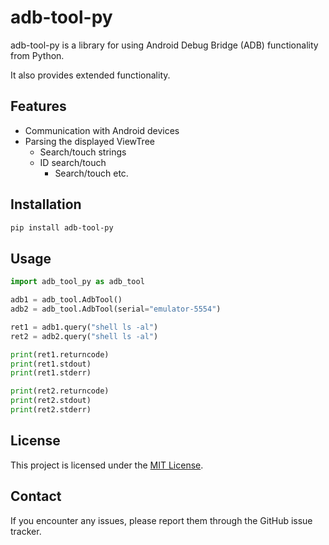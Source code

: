 # adb-tool-py

adb-tool-py is a library for using Android Debug Bridge (ADB) functionality from Python.

It also provides extended functionality.

## Features

- Communication with Android devices
- Parsing the displayed ViewTree
  - Search/touch strings
  - ID search/touch
    - Search/touch etc.

## Installation

```bash
pip install adb-tool-py
```

## Usage

```python
import adb_tool_py as adb_tool

adb1 = adb_tool.AdbTool()
adb2 = adb_tool.AdbTool(serial="emulator-5554")

ret1 = adb1.query("shell ls -al")
ret2 = adb2.query("shell ls -al")

print(ret1.returncode)
print(ret1.stdout)
print(ret1.stderr)

print(ret2.returncode)
print(ret2.stdout)
print(ret2.stderr)
```

## License

This project is licensed under the [MIT License](LICENSE).

## Contact

If you encounter any issues, please report them through the GitHub issue tracker.
